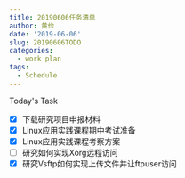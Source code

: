 ```yaml
---
title: 20190606任务清单
author: 黄俭
date: '2019-06-06'
slug: 20190606TODO
categories:
  - work plan
tags:
  - Schedule
---
```

Today's Task

- [x] 下载研究项目申报材料
- [x] Linux应用实践课程期中考试准备
- [x] Linux应用实践课程考察方案
- [ ] 研究如何实现Xorg远程访问
- [x] 研究Vsftp如何实现上传文件并让ftpuser访问 

